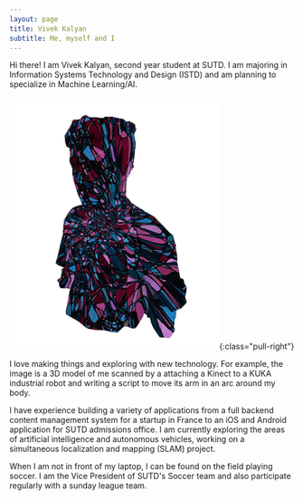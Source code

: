 ```yaml
---
layout: page
title: Vivek Kalyan
subtitle: Me, myself and I
---
```


Hi there!
I am Vivek Kalyan, second year student at SUTD. I am majoring in Information Systems Technology and Design (ISTD) and am planning to specialize in Machine Learning/AI. 

![alt text](/img/stl.png){:class="pull-right"}

I love making things and exploring with new technology. For example, the image is a 3D model of me scanned by a attaching a Kinect to a KUKA industrial robot and writing a script to move its arm in an arc around my body.

I have experience building a variety of applications from a full backend content management system for a startup in France to an iOS and Android application for SUTD admissions office. I am currently exploring the areas of artificial intelligence and autonomous vehicles, working on a simultaneous localization and mapping (SLAM) project.

When I am not in front of my laptop, I can be found on the field playing soccer. I am the Vice President of SUTD's Soccer team and also participate regularly with a sunday league team. 